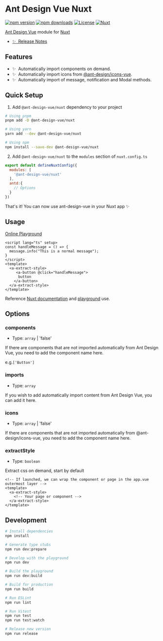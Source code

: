 <!--
Get your module up and running quickly.

Find and replace all on all files (CMD+SHIFT+F):
- Name: Ant Design Vue Nuxt
- Package name: @ant-design-vue/nuxt
- Description: My new Nuxt module
-->

# Ant Design Vue Nuxt

[![npm version][npm-version-src]][npm-version-href]
[![npm downloads][npm-downloads-src]][npm-downloads-href]
[![License][license-src]][license-href]
[![Nuxt][nuxt-src]][nuxt-href]

[Ant Design Vue](https://www.antdv.com) module for [Nuxt](https://nuxt.com/)

- [✨ &nbsp;Release Notes](/CHANGELOG.md)
<!-- - [🏀 Online playground](https://stackblitz.com/github/your-org/@ant-design-vue/nuxt?file=playground%2Fapp.vue) -->
<!-- - [📖 &nbsp;Documentation](https://example.com) -->

## Features

<!-- Highlight some of the features your module provide here -->
- ✨ &nbsp;Automatically import components on demand.
- ✨ &nbsp;Automatically import icons from [@ant-design/icons-vue](https://github.com/ant-design/ant-design-icons/tree/master/packages/icons-vue).
- ✨ &nbsp;Automatically import of message, notification and Modal methods.

## Quick Setup

1. Add `@ant-design-vue/nuxt` dependency to your project

```bash
# Using pnpm
pnpm add -D @ant-design-vue/nuxt

# Using yarn
yarn add --dev @ant-design-vue/nuxt

# Using npm
npm install --save-dev @ant-design-vue/nuxt
```

2. Add `@ant-design-vue/nuxt` to the `modules` section of `nuxt.config.ts`

```js
export default defineNuxtConfig({
  modules: [
    '@ant-design-vue/nuxt'
  ],
  antd:{
    // Options
  }
})
```

That's it! You can now use ant-design-vue in your Nuxt app ✨


## Usage

[Online Playground](https://stackblitz.com/~/github.com/antdv-pro/antdv-nuxt-starter)

```vue
<script lang="ts" setup>
const handleMessage = () => {
  message.info("This is a normal message");
}
</script>
<template>
  <a-extract-style>
     <a-button @click="handleMessage">
      button
    </a-button>
  </a-extract-style>
</template>
```
Reference [Nuxt documentation](https://nuxt.com/docs/guide/directory-structure/components) and [playground](./playground/app.vue) use.

## Options

### components

* Type: `array` | 'false'

If there are components that are not imported automatically from Ant Design Vue, you need to add the component name here.

e.g.`['Button']`

### imports

* Type: `array`

If you wish to add automatically import content from Ant Design Vue, you can add it here.

### icons

* Type: `array` | 'false'

If there are components that are not imported automatically from @ant-design/icons-vue, you need to add the component name here.


### extractStyle

* Type: `boolean`

Extract css on demand, start by default

```vue
<!-- If launched, we can wrap the component or page in the app.vue outermost layer -->
<template>
  <a-extract-style>
    <!-- Your page or component -->
  </a-extract-style>
</template>
```


## Development

```bash
# Install dependencies
npm install

# Generate type stubs
npm run dev:prepare

# Develop with the playground
npm run dev

# Build the playground
npm run dev:build

# Build for production
npm run build

# Run ESLint
npm run lint

# Run Vitest
npm run test
npm run test:watch

# Release new version
npm run release
```

<!-- Badges -->
[npm-version-src]: https://img.shields.io/npm/v/@ant-design-vue/nuxt/latest.svg?style=flat&colorA=18181B&colorB=28CF8D
[npm-version-href]: https://npmjs.com/package/@ant-design-vue/nuxt

[npm-downloads-src]: https://img.shields.io/npm/dm/@ant-design-vue/nuxt.svg?style=flat&colorA=18181B&colorB=28CF8D
[npm-downloads-href]: https://npmjs.com/package/@ant-design-vue/nuxt

[license-src]: https://img.shields.io/npm/l/@ant-design-vue/nuxt.svg?style=flat&colorA=18181B&colorB=28CF8D
[license-href]: https://npmjs.com/package/@ant-design-vue/nuxt

[nuxt-src]: https://img.shields.io/badge/Nuxt-18181B?logo=nuxt.js
[nuxt-href]: https://nuxt.com
